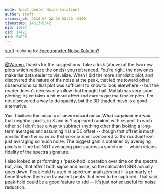 ```yaml
---
node: Spectrometer Noise Solution?
author: stoft
created_at: 2016-04-22 20:02:22 +0000
timestamp: 1461355342
nid: 13007
cid: 14421
uid: 54025
---
```




[stoft](../profile/stoft) replying to: [Spectrometer Noise Solution?](../notes/stoft/04-20-2016/spectrometer-noise-solution)

----
[@Warren](/profile/Warren), thanks for the suggestions. Take a look (above) at the two new plots which replace the one(s) you referenced. You're right, the new ones make the data easier to visualize. When I did the more simplistic plot, and discovered the nature of the noise at the peak, that led me toward other observations so that plot was sufficient to know to look elsewhere -- but the reader doesn't necessarily follow that thought trail. Matlab has very good plotting; it just takes a bit more effort and care to get the fancier plots. I'm not discovered a way to do opacity, but the 3D shaded mesh is a good alternative.

Yes, I believe the noise is all unvorrelated noise. What surprised me was that neighbor pixels, in X and in Y appeared random with respect to each other so I don't see a way to subtract anything other than looking a long-term averages and assuming it is a DC offset -- though that offset is much smaller than the noise so that error is small compared to the residual from just averaging so much noise. The biggest gain is obtained by averaging pixels in Time but NOT averaging pixels across a spectrum -- which retains fidelity of the spectra signature.

I also looked at performing a 'peak-hold' operation over time on the spectra, but, alas, that affect both signal and noise, so the calculated SNR actually goes down. Peak-Hold is used in spectrum analyzers but it is primarily of benefit when there are transcient peaks that need to be captured. That said, peak-hold could be a good feature to add -- it's just not so useful for noise reduction.